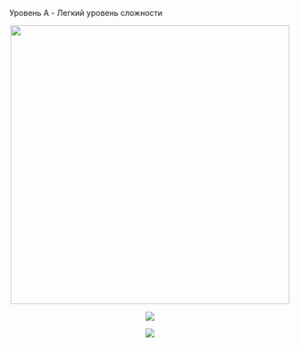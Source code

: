 Уровень A - Легкий уровень сложности

<p align="center">
  <img src="https://github.com/Macc0de/C_collection/assets/138070020/7a9e4ad9-72fa-481e-8fc7-52eeaeec8a28" width=500 height=500>
</p>

<p align="center">
  <img src="https://github.com/Macc0de/C_collection/assets/138070020/6371cbcb-6af7-4106-87ed-2ffa57787855">
</p>

<p align="center">
  <img src="https://github.com/Macc0de/C_collection/assets/138070020/97b2365b-afd7-4224-8fb0-bbd703045273">
</p>
